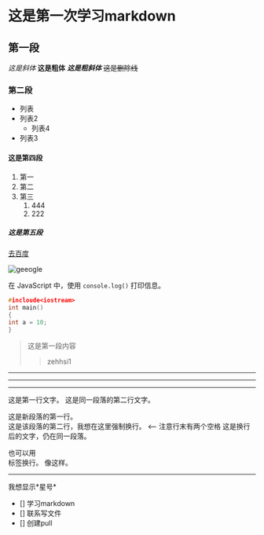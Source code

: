 # 这是第一次学习markdown
## 第一段
*这是斜体*
**这是粗体**
***这是粗斜体***
~~这是删除线~~


### 第二段
* 列表
* 列表2
    - 列表4
* 列表3

#### 这是第四段
1. 第一
2. 第二
3. 第三
    1. 444
    2. 222

##### 这是第五段
[去百度](www.baidu.com "这是去百度")

![geeogle](https://github.githubassets.com/images/modules/logos_page/GitHub-Mark.png "GitHub 图标")

在 JavaScript 中，使用 `console.log()` 打印信息。

```c++
#incloude<iostream>
int main()
{
int a = 10;
}
```

>这是第一段内容
>
>> zehhsi1

---
***
---

这是第一行文字。 这是同一段落的第二行文字。

这是新段落的第一行。<br>
这是该段落的第二行，我想在这里强制换行。  <-- 注意行末有两个空格
这是换行后的文字，仍在同一段落。

也可以用<br>标签换行。
像这样。


---

我想显示\*星号\*


- [] 学习markdown
- [] 联系写文件
- [] 创建pull

  






